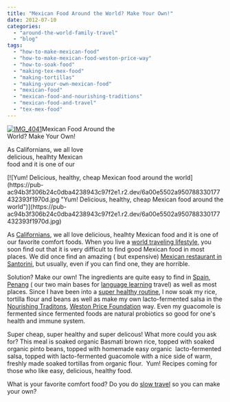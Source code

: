 ```yaml
---
title: "Mexican Food Around the World? Make Your Own!"
date: 2012-07-10
categories: 
  - "around-the-world-family-travel"
  - "blog"
tags: 
  - "how-to-make-mexican-food"
  - "how-to-make-mexican-food-weston-price-way"
  - "how-to-soak-food"
  - "making-tex-mex-food"
  - "making-tortillas"
  - "making-your-own-mexican-food"
  - "mexican-food"
  - "mexican-food-and-nourishing-traditions"
  - "mexican-food-and-travel"
  - "tex-mex-food"
---
```


[![IMG_4041](https://pub-ac94b3f306b24c0dba4238943c97f2e1.r2.dev/6a00e5502a950788330176163d765e970c.jpg "IMG_4041")](https://pub-ac94b3f306b24c0dba4238943c97f2e1.r2.dev/6a00e5502a950788330176163d765e970c.jpg)Mexican Food Around the  
World? Make Your Own!  
  
As Californians, we all love  
delicious, healhty Mexican  
food and it is one of our

<!--more--> [![Yum! Delicious, healthy, cheap Mexican food around the world](https://pub-ac94b3f306b24c0dba4238943c97f2e1.r2.dev/6a00e5502a950788330177432393f1970d.jpg "Yum! Delicious, healthy, cheap Mexican food around the world")](https://pub-ac94b3f306b24c0dba4238943c97f2e1.r2.dev/6a00e5502a950788330177432393f1970d.jpg)

As [Californians](http://soultravelers3new.local/2006/08/home-and-hous-1.html "Californians"), we all love delicious, healhty Mexican food and it is one of our favorite comfort foods. When you live a [world traveling lifestyle,](http://soultravelers3new.local/2011/07/what-our-nomadic-travel-lifestyle-looks-like-family-fun.html "world traveling lifestyle ") you soon find out that it is very difficult to find good Mexican food in most places. We did once find an amazing ( but expensive) [Mexican restaurant in Santorini](http://soultravelers3new.local/2007/08/hello-goodbye-s.html "mexican restaurant in Santorini"), but usually, even if you can find one, they are horrible.  
  
Solution? Make our own! The ingredients are quite easy to find in [Spain](http://soultravelers3new.local/2009/11/whats-a-spain-winter-rental-like-extended-travel-digital-nomad-4hww-vacation-.html "how to winter in Spain"), [Penang](http://soultravelers3new.local/2011/01/tropical-winter-home-in-penang-malaysia-location-indenpendent-digital-nomad-long-term-travel-tips-.html "how to rent a condo in Penang") ( our two main bases for [language learning](http://soultravelers3new.local/2011/06/how-to-raise-a-bilingual-or-multi-lingual-child.html "language learning travel") travel) as well as most places. Since I have been into a [super healthy routine](http://soultravelers3new.local/2012/04/health-organic-raw-foods-and-travel.html "super healthy routine"), I now soak my rice, tortilla flour and beans as well as make my own lacto-fermented salsa in the [Nourishing Traditons](http://www.amazon.com/Nourishing-Traditions-Challenges-Politically-Dictocrats/dp/0967089735 "Nourishing traditions"), [Weston Price Foundation](http://www.westonaprice.org/ "weston price foundation") way. Even my guacomole is fermented since fermented foods are natural probiotics so good for one's health and immune system.  
  
Super cheap, super healthy and super delicous! What more could you ask for? This meal is soaked organic Basmati brown rice, topped with soaked organic pinto beans, topped with homemade easy organic  lacto-fermented salsa, topped with lacto-fermented guacomole with a nice side of warm, freshly made soaked tortillas from organic flour.  Yum! Recipes coming for those who like easy, delicious, healthy food.  
  
What is your favorite comfort food? Do you do [slow travel](http://soultravelers3new.local/2011/11/slow-travel.html "slow travel") so you can make your own?
